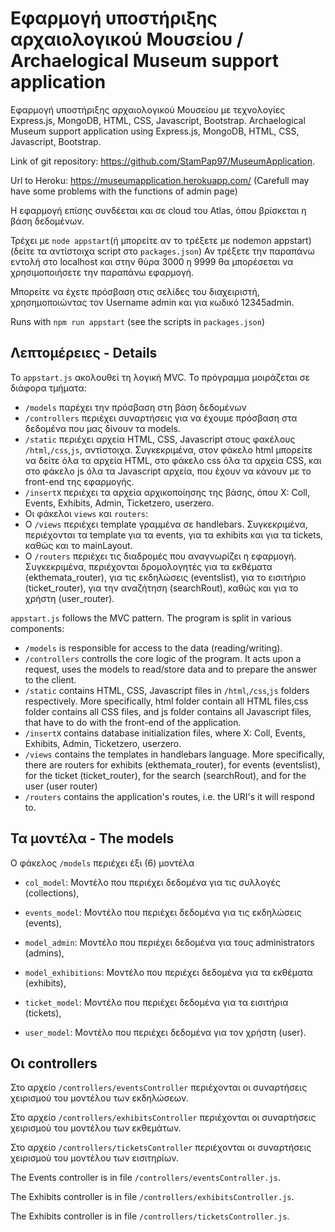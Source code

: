 # Εφαρμογή υποστήριξης αρχαιολογικού Μουσείου / Archaelogical Museum support application

Εφαρμογή υποστήριξης αρχαιολογικού Μουσείου με τεχνολογίες Express.js, MongoDB, HTML, CSS, Javascript, Bootstrap.
Archaelogical Museum support application using Express.js, MongoDB, HTML, CSS, Javascript, Bootstrap.

Link of git repository: https://github.com/StamPap97/MuseumApplication.

Url to Heroku: https://museumapplication.herokuapp.com/ (Carefull may have some problems with the functions of admin page)

Η εφαρμογή επίσης συνδέεται και σε cloud του Atlas, όπου βρίσκεται η βάση δεδομένων.

Τρέχει με `node appstart`(ή μπορείτε αν το τρέξετε με nodemon appstart) (δείτε τα αντίστοιχα script στο `packages.json`)
Αν τρέξετε την παραπάνω εντολή στο localhost και στην θύρα 3000 η 9999 θα μπορέσεται να χρησιμοποιήσετε την παραπάνω εφαρμογή.

Μπορείτε να έχετε πρόσβαση στις σελίδες του διαχειριστή, χρησημοποιώντας τον Username admin και για κωδικό 12345admin.

Runs with `npm run appstart` (see the scripts in `packages.json`)
## Λεπτομέρειες - Details

Το `appstart.js` ακολουθεί τη λογική MVC. Το πρόγραμμα μοιράζεται σε διάφορα τμήματα: 
 - `/models` παρέχει την πρόσβαση στη βάση δεδομένων
 - `/controllers` περιέχει συναρτήσεις για να έχουμε πρόσβαση στα δεδομένα που μας δίνουν τα models.
 - `/static` περιέχει αρχεία HTML, CSS, Javascript στους φακέλους `/html`,`/css`,`js`, αντίστοιχα. Συγκεκριμένα, στον φάκελο html μπορείτε να δείτε όλα τα αρχεία HTML, στο φάκελο css όλα τα αρχεία CSS, και στο φάκελο js όλα τα Javascript αρχεία, που έχουν να κάνουν με το front-end της εφαρμογής.
 - `/insertX` περιέχει τα αρχεία αρχικοποίησης της βάσης, όπου Χ: Coll, Events, Exhibits, Admin, Ticketzero, userzero.
 - Οι φάκελοι `views` και `routers`:
  - Ο `/views` περιέχει template γραμμένα σε handlebars. Συγκεκριμένα, περιέχονται τα template για τα events, για τα exhibits και για τα tickets, καθώς και το mainLayout.
  - Ο `/routers` περιέχει τις διαδρομές που αναγνωρίζει η εφαρμογή. Συγκεκριμένα, περιέχονται δρομολογητές για τα εκθέματα (ekthemata_router), για τις εκδηλώσεις (eventslist), για το εισιτήριο (ticket_router), για την αναζήτηση (searchRout), καθώς και για το χρήστη (user_router).

`appstart.js` follows the MVC pattern. The program is split in various components: 
- `/models` is responsible for access to the data (reading/writing).
- `/controllers` controlls the core logic of the program. It acts upon a request, uses the models to read/store data and to prepare the answer to the client.
- `/static` contains HTML, CSS, Javascript files in `/html`,`/css`,`js` folders respectively. More specifically, html folder contain all HTML files,css folder contains all CSS files, and js folder contains all Javascript files, that have to do with the front-end of the application.
- `/insertX` contains database initialization files, where Χ: Coll, Events, Exhibits, Admin, Ticketzero, userzero.
- `/views` contains the templates in handlebars language. More  specifically, there are routers for exhibits (ekthemata_router), for events (eventslist), for the ticket (ticket_router), for the search (searchRout), and for the user (user router)
- `/routers` contains the application's routes, i.e. the URI's it will respond to.
## Τα μοντέλα - The models
Ο φάκελος `/models` περιέχει έξι (6) μοντέλα

- `col_model`: Μοντέλο που περιέχει δεδομένα για τις συλλογές (collections),

- `events_model`: Μοντέλο που περιέχει δεδομένα για τις εκδηλώσεις (events),

- `model_admin`: Μοντέλο που περιέχει δεδομένα για τoυς administrators (admins),

- `model_exhibitions`: Μοντέλο που περιέχει δεδομένα για τα εκθέματα (exhibits),

- `ticket_model`: Μοντέλο που περιέχει δεδομένα για τα εισιτήρια (tickets),

- `user_model`: Μοντέλο που περιέχει δεδομένα για τον χρήστη (user).
## Οι controllers
Στο αρχείο `/controllers/eventsController` περιέχονται οι συναρτήσεις χειρισμού του μοντέλου των εκδηλώσεων.

Στο αρχείο `/controllers/exhibitsController` περιέχονται οι συναρτήσεις χειρισμού του μοντέλου των εκθεμάτων.

Στο αρχείο `/controllers/ticketsController` περιέχονται οι συναρτήσεις χειρισμού του μοντέλου των εισιτηρίων.

The Events controller is in file `/controllers/eventsController.js`.

The Exhibits controller is in file `/controllers/exhibitsController.js`.

The Exhibits controller is in file `/controllers/ticketsController.js`.
